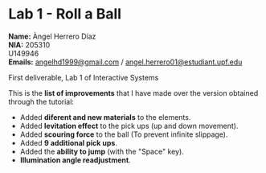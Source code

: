 # Lab 1 - Roll a Ball<br />
**Name:** Àngel Herrero Díaz <br />
**NIA:** 205310<br />
U149946<br />
**Emails:** angelhd1999@gmail.com / angel.herrero01@estudiant.upf.edu<br />

First deliverable, Lab 1 of Interactive Systems<br />

This is the **list of improvements** that I have made over the version obtained through the tutorial:<br />
  -  Added **diferent and new materials** to the elements.<br />
  -  Added **levitation effect** to the pick ups (up and down movement).<br />
  -  Added **scouring force** to the ball (To prevent infinite slippage).<br />
  -  Added **9 additional pick ups**.<br />
  -  Added the **ability to jump** (with the "Space" key).<br />
  -  **Illumination angle readjustment**.<br />
